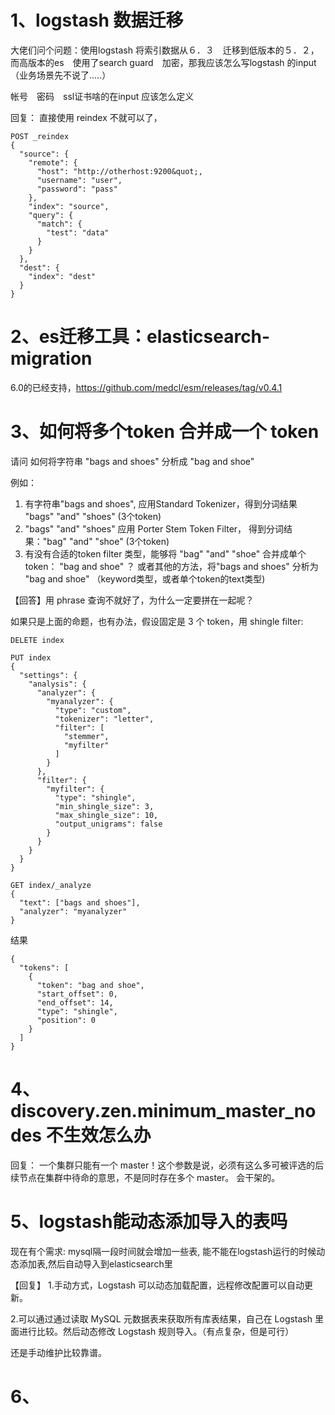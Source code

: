 # 1、logstash 数据迁移

大佬们问个问题：使用logstash 将索引数据从６．３　迁移到低版本的５．２，
而高版本的es　使用了search guard　加密，那我应该怎么写logstash 的input（业务场景先不说了.....）
 
帐号　密码　ssl证书啥的在input 应该怎么定义

回复：
直接使用 reindex 不就可以了，
```
POST _reindex
{
  "source": {
    "remote": {
      "host": "http://otherhost:9200&quot;,
      "username": "user",
      "password": "pass"
    },
    "index": "source",
    "query": {
      "match": {
        "test": "data"
      }
    }
  },
  "dest": {
    "index": "dest"
  }
}
```
# 2、es迁移工具：elasticsearch-migration
6.0的已经支持，https://github.com/medcl/esm/releases/tag/v0.4.1

# 3、如何将多个token 合并成一个 token
请问  如何将字符串 "bags and shoes" 分析成 "bag and shoe" 
 
例如： 
  1. 有字符串"bags and shoes", 应用Standard Tokenizer，得到分词结果 "bags"  "and"  "shoes"  (3个token) 
  2. "bags"  "and"  "shoes" 应用 Porter Stem Token Filter，
     得到分词结果："bag"  "and"  "shoe"  (3个token) 
  3. 有没有合适的token filter 类型，能够将 "bag"  "and"  "shoe" 合并成单个token： "bag and shoe" ？ 
     或者其他的方法，将"bags and shoes" 分析为  "bag and shoe"  （keyword类型，或者单个token的text类型)
     
 【回答】用 phrase 查询不就好了，为什么一定要拼在一起呢？
 
如果只是上面的命题，也有办法，假设固定是 3 个 token，用 shingle filter:

```
DELETE index

PUT index
{
  "settings": {
    "analysis": {
      "analyzer": {
        "myanalyzer": {
          "type": "custom",
          "tokenizer": "letter",
          "filter": [
            "stemmer",
            "myfilter"
          ]
        }
      },
      "filter": {
        "myfilter": {
          "type": "shingle",
          "min_shingle_size": 3,
          "max_shingle_size": 10,
          "output_unigrams": false
        }
      }
    }
  }
}

GET index/_analyze
{
  "text": ["bags and shoes"], 
  "analyzer": "myanalyzer"
}
```

结果
```
{
  "tokens": [
    {
      "token": "bag and shoe",
      "start_offset": 0,
      "end_offset": 14,
      "type": "shingle",
      "position": 0
    }
  ]
}
```

# 4、discovery.zen.minimum_master_nodes 不生效怎么办

回复：
一个集群只能有一个 master！这个参数是说，必须有这么多可被评选的后续节点在集群中待命的意思，不是同时存在多个 master。
会干架的。

# 5、logstash能动态添加导入的表吗

现在有个需求: mysql隔一段时间就会增加一些表, 能不能在logstash运行的时候动态添加表,然后自动导入到elasticsearch里

【回复】
1.手动方式，Logstash 可以动态加载配置，远程修改配置可以自动更新。

2.可以通过通过读取 MySQL 元数据表来获取所有库表结果，自己在 Logstash 里面进行比较。然后动态修改 Logstash 规则导入。（有点复杂，但是可行）
 
还是手动维护比较靠谱。

# 6、
